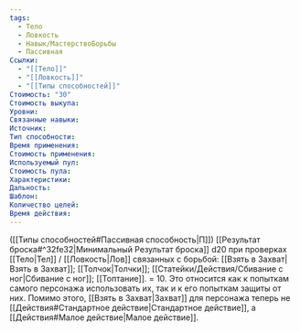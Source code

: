 ```yaml
---
tags:
  - Тело
  - Ловкость
  - Навык/МастерствоБорьбы
  - Пассивная
Ссылки:
  - "[[Тело]]"
  - "[[Ловкость]]"
  - "[[Типы способностей]]"
Стоимость: "30"
Стоимость выкупа:
Уровни:
Связанные навыки:
Источник:
Тип способности:
Время применения:
Стоимость применения:
Используемый пул:
Стоимость пула:
Характеристики:
Дальность:
Шаблон:
Количество целей:
Время действия:
---
```

([[Типы способностей#Пассивная способность|П]]) [[Результат броска#^32fe32|Минимальный Результат броска]] d20 при проверках  [[Тело|Тел]] / [[Ловкость|Лов]] связанных с борьбой: [[Взять в Захват|Взять в Захват]]; [[Толчок|Толчки]]; [[Статейки/Действия/Сбивание с ног|Сбивание с ног]]; [[Топтание]]. = 10. Это относится как к попыткам самого персонажа использовать их, так и к его попыткам защиты от них. 
Помимо этого, [[Взять в Захват|Захват]] для персонажа теперь не [[Действия#Стандартное действие|Стандартное действие]], а [[Действия#Малое действие|Малое действие]]. 